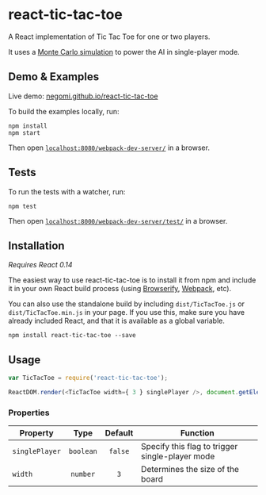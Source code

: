 react-tic-tac-toe
=================

A React implementation of Tic Tac Toe for one or two players.

It uses a [Monte Carlo simulation](https://en.wikipedia.org/wiki/Monte_Carlo_method) to power the AI in single-player mode.

## Demo & Examples

Live demo: [negomi.github.io/react-tic-tac-toe](http://negomi.github.io/react-tic-tac-toe/)

To build the examples locally, run:

```
npm install
npm start
```

Then open [`localhost:8080/webpack-dev-server/`](http://localhost:8080/webpack-dev-server/) in a browser.

## Tests

To run the tests with a watcher, run:

```
npm test
```

Then open [`localhost:8000/webpack-dev-server/test/`](http://localhost:8000/webpack-dev-server/test/) in a browser.

## Installation

*Requires React 0.14*

The easiest way to use react-tic-tac-toe is to install it from npm and include it in your own React build process (using [Browserify](http://browserify.org), [Webpack](http://webpack.github.io/), etc).

You can also use the standalone build by including `dist/TicTacToe.js` or `dist/TicTacToe.min.js` in your page. If you use this, make sure you have already included React, and that it is available as a global variable.

```
npm install react-tic-tac-toe --save
```

## Usage

``` javascript
var TicTacToe = require('react-tic-tac-toe');

ReactDOM.render(<TicTacToe width={ 3 } singlePlayer />, document.getElementById('app'));
```

### Properties

Property | Type | Default | Function
--- | :---: | :---: | ---
`singlePlayer` | `boolean` | `false` | Specify this flag to trigger single-player mode
`width` | `number` | `3` | Determines the size of the board
